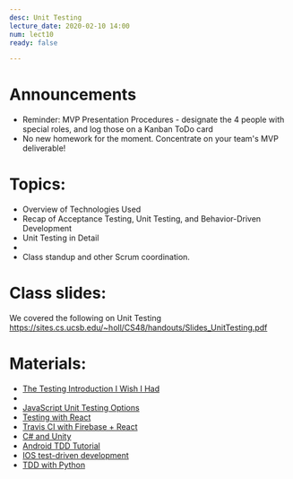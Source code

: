```yaml
---
desc: Unit Testing
lecture_date: 2020-02-10 14:00
num: lect10
ready: false

---
```



# Announcements
* Reminder: MVP Presentation Procedures - designate the 4 people with special roles, and log those on a Kanban ToDo card
* No new homework for the moment. Concentrate on your team's MVP deliverable! 


# Topics: 

* Overview of Technologies Used
* Recap of Acceptance Testing, Unit Testing, and Behavior-Driven Development
* Unit Testing in Detail 
* 
* Class standup and other Scrum coordination.


# Class slides: 
We covered the following on Unit Testing
<https://sites.cs.ucsb.edu/~holl/CS48/handouts/Slides_UnitTesting.pdf>


# Materials:
* [The Testing Introduction I Wish I Had](https://dev.to/maxwell_dev/the-testing-introduction-i-wish-i-had-2dn)
*    
* [JavaScript Unit Testing Options](https://areknawo.com/lets-talk-js-unit-testing/)
* [Testing with React](https://reactjs.org/docs/testing.html)
* [Travis CI with Firebase + React](https://codeburst.io/learning-travis-ci-with-firebase-react-part-1-988e3788c097)
* [C# and Unity](https://docs.unity3d.com/Manual/testing-editortestsrunner.html)
* [Android TDD Tutorial](https://www.raywenderlich.com/7109-test-driven-development-tutorial-for-android-getting-started)
* [IOS test-driven development](https://www.raywenderlich.com/5522-test-driven-development-tutorial-for-ios-getting-started)
* [TDD with Python](https://rubikscode.net/2019/03/04/test-driven-development-tdd-with-python/)

	
